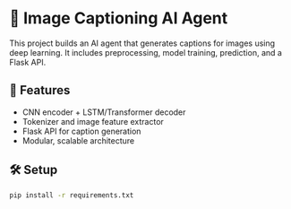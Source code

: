 # 🧠 Image Captioning AI Agent

This project builds an AI agent that generates captions for images using deep learning. It includes preprocessing, model training, prediction, and a Flask API.

## 🚀 Features
- CNN encoder + LSTM/Transformer decoder
- Tokenizer and image feature extractor
- Flask API for caption generation
- Modular, scalable architecture

## 🛠️ Setup

```bash
pip install -r requirements.txt

